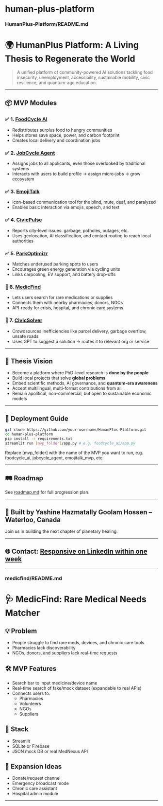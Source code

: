 # human-plus-platform

### HumanPlus-Platform/README.md
# 🌍 HumanPlus Platform: A Living Thesis to Regenerate the World

> A unified platform of community-powered AI solutions tackling food insecurity, unemployment, accessibility, sustainable mobility, civic resilience, and quantum-age education.

---

## 📦 MVP Modules

### ✅ 1. [FoodCycle AI](./foodcycle_ai)
- Redistributes surplus food to hungry communities
- Helps stores save space, power, and carbon footprint
- Creates local delivery and coordination jobs

### ✅ 2. [JobCycle Agent](./jobcycle_agent)
- Assigns jobs to all applicants, even those overlooked by traditional systems
- Interacts with users to build profile → assign micro-jobs → grow ecosystem

### ✅ 3. [EmojiTalk](./emojitalk_mvp)
- Icon-based communication tool for the blind, mute, deaf, and paralyzed
- Enables basic interaction via emojis, speech, and text

### ✅ 4. [CivicPulse](./civicpulse)
- Reports city-level issues: garbage, potholes, outages, etc.
- Uses geolocation, AI classification, and contact routing to reach local authorities

### ✅ 5. [ParkOptimizr](./parking_optimizr)
- Matches underused parking spots to users
- Encourages green energy generation via cycling units
- Links carpooling, EV support, and battery drop-offs

### 🔄 6. [MedicFind](./medicfind)
- Lets users search for rare medications or supplies
- Connects them with nearby pharmacies, donors, NGOs
- API-ready for crisis, hospital, and chronic care systems

### 🔄 7. [CivicSolver](./civic_solver)
- Crowdsources inefficiencies like parcel delivery, garbage overflow, unsafe roads
- Uses GPT to suggest a solution → routes it to relevant org or service

---

## 📘 Thesis Vision

- Become a platform where PhD-level research is **done by the people**
- Build local projects that solve **global problems**
- Embed scientific methods, AI governance, and **quantum-era awareness**
- Accept multilingual, multi-format contributions from all
- Remain apolitical, non-commercial, but open to sustainable economic models

---

## 📍 Deployment Guide

```bash
git clone https://github.com/your-username/HumanPlus-Platform.git
cd human-plus-platform
pip install -r requirements.txt
streamlit run [mvp_folder]/app.py # e.g. foodcycle_ai/app.py
```

Replace [mvp_folder] with the name of the MVP you want to run, e.g. foodcycle_ai, jobcycle_agent, emojitalk_mvp, etc.

---

## 🛤️ Roadmap
See [roadmap.md](./roadmap.md) for full progression plan.

---



## 🙌 Built by Yashine Hazmatally Goolam Hossen – Waterloo, Canada
Join us in building the next chapter of planetary healing.

---

## 🌐 Contact: [Responsive on LinkedIn within one week](https://www.linkedin.com/in/hazmatally/)

---

### medicfind/README.md
# 🩺 MedicFind: Rare Medical Needs Matcher

## 💡 Problem
- People struggle to find rare meds, devices, and chronic care tools
- Pharmacies lack discoverability
- NGOs, donors, and suppliers lack real-time requests

## 🛠️ MVP Features
- Search bar to input medicine/device name
- Real-time search of fake/mock dataset (expandable to real APIs)
- Connects users to:
  - Pharmacies
  - Volunteers
  - NGOs
  - Suppliers

## 🧪 Stack
- Streamlit
- SQLite or Firebase
- JSON mock DB or real MedNexus API

## 🌱 Expansion Ideas
- Donate/request channel
- Emergency broadcast mode
- Chronic care assistant
- Hospital admin module

---






